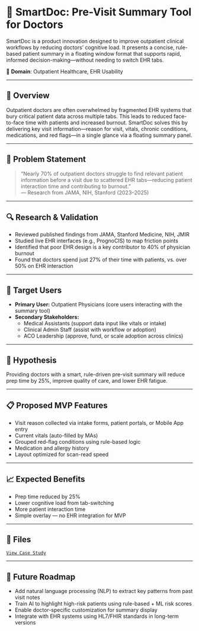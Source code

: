 
# 🧠 SmartDoc: Pre-Visit Summary Tool for Doctors

SmartDoc is a product innovation designed to improve outpatient clinical workflows by reducing doctors’ cognitive load. It presents a concise, rule-based patient summary in a floating window format that supports rapid, informed decision-making—without needing to switch EHR tabs.
 
🏥 **Domain**: Outpatient Healthcare, EHR Usability  

---

## 🔹 Overview

Outpatient doctors are often overwhelmed by fragmented EHR systems that bury critical patient data across multiple tabs. This leads to reduced face-to-face time with patients and increased burnout. SmartDoc solves this by delivering key visit information—reason for visit, vitals, chronic conditions, medications, and red flags—in a single glance via a floating summary panel.

---

## 📌 Problem Statement

> “Nearly 70% of outpatient doctors struggle to find relevant patient information before a visit due to scattered EHR tabs—reducing patient interaction time and contributing to burnout.”  
> — Research from JAMA, NIH, Stanford (2023–2025)

---

## 🔍 Research & Validation

- Reviewed published findings from JAMA, Stanford Medicine, NIH, JMIR  
- Studied live EHR interfaces (e.g., PrognoCIS) to map friction points  
- Identified that poor EHR design is a key contributor to 40% of physician burnout  
- Found that doctors spend just 27% of their time with patients, vs. over 50% on EHR interaction

---

## 👥 Target Users

- **Primary User:** Outpatient Physicians (core users interacting with the summary tool)
- **Secondary Stakeholders:**
  - Medical Assistants (support data input like vitals or intake)
  - Clinical Admin Staff (assist with workflow or adoption)
  - ACO Leadership (approve, fund, or scale adoption across clinics)

---

## 📌 Hypothesis

Providing doctors with a smart, rule-driven pre-visit summary will reduce prep time by 25%, improve quality of care, and lower EHR fatigue.

---

## 📋 Proposed MVP Features

- Visit reason collected via intake forms, patient portals, or Mobile App entry  
- Current vitals (auto-filled by MAs)  
- Grouped red-flag conditions using rule-based logic  
- Medication and allergy history  
- Layout optimized for scan-read speed

---

## 📈 Expected Benefits

- Prep time reduced by 25%  
- Lower cognitive load from tab-switching  
- More patient interaction time  
- Simple overlay — no EHR integration for MVP

---

## 📁 Files

[`View Case Study`](./Smartdoc.pdf)

---

## 🚀 Future Roadmap

- Add natural language processing (NLP) to extract key patterns from past visit notes  
- Train AI to highlight high-risk patients using rule-based + ML risk scores  
- Enable doctor-specific customization for summary display  
- Integrate with EHR systems using HL7/FHIR standards in long-term versions
